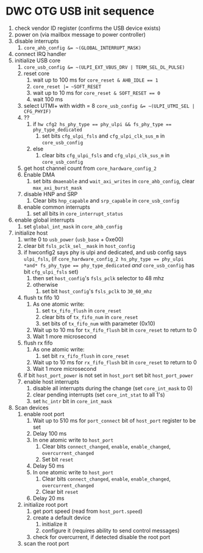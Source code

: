 # DWC OTG USB init sequence

1.  check vendor ID register (confirms the USB device exists)
2.  power on (via mailbox message to power controller)
3.  disable interrupts
    1.  `core_ahb_config &= ~(GLOBAL_INTERRUPT_MASK)`
4.  connect IRQ handler
5.  initialize USB core
    1.  `core_usb_config &= ~(ULPI_EXT_VBUS_DRV | TERM_SEL_DL_PULSE)`
    2.  reset core
        1.  wait up to 100 ms for `core_reset & AHB_IDLE == 1`
        2.  `core_reset |= ~SOFT_RESET`
        3.  wait up to 10 ms for `core_reset & SOFT_RESET == 0`
        4.  wait 100 ms
    3.  select UTMI+ with width = 8
        `core_usb_config &= ~(ULPI_UTMI_SEL | CFG_PHYIF)`
    4.  ??
        1.  if `hw cfg2 hs_phy_type == phy_ulpi && fs_phy_type == phy_type_dedicated`
            1.  set bits `cfg_ulpi_fsls` and `cfg_ulpi_clk_sus_m` in `core_usb_config`
        2.  else
            1.  clear bits `cfg_ulpi_fsls` and `cfg_ulpi_clk_sus_m` in `core_usb_config`
    5.  get host channel count from `core_hardware_config_2`
    6.  Enable DMA
        1.  set bits `dmaenable` and `wait_axi_writes` in `core_ahb_config`, clear `max_axi_burst_mask`
    7.  disable HNP and SRP
        1.  Clear bits `hnp_capable` and `srp_capable` in `core_usb_config`
    8.  enable common interrupts
        1.  set all bits in `core_interrupt_status`
6.  enable global interrupts
    1.  set `global_int_mask` in `core_ahb_config`
7.  initialize host
    1.  write 0 to `usb_power` (`usb_base` + 0xe00)
    2.  clear bit `fsls_pclk_sel__mask` in `host_config`
    3.  if hwconfig2 says phy is ulpi and dedicated, and usb config says `ulpi_fsls`,
        (if `core_hardware_config_2 hs_phy_type == phy_ulpi *and* fs_phy_type == phy_type_dedicated` *and* `core_usb_config` has bit `cfg_ulpi_fsls` set)
        1.  then set `host_config`'s `fsls_pclk` selector to 48 mhz
        2.  otherwise
            1.  set bit `host_config`'s `fsls_pclk` to `30_60_mhz`
    4.  flush tx fifo 10
        1.  As one atomic write:
            1.  set `tx_fifo_flush` in `core_reset`
            2.  clear bits of `tx_fifo_num` in `core_reset`
            3.  set bits of `tx_fifo_num` with parameter (0x10)
        2.  Wait up to 10 ms for `tx_fifo_flush` bit in `core_reset` to return to 0
        3.  Wait 1 more microsecond
    5.  flush rx fifo
        1.  As one atomic write:
            1.  set bit `rx_fifo_flush` in `core_reset`
        2.  Wait up to 10 ms for `rx_fifo_flush` bit in `core_reset` to return to 0
        3.  Wait 1 more microsecond
    6.  if bit `host_port_power` is not set in `host_port`
        set bit `host_port_power`
    7.  enable host interrupts
        1.  disable all interrupts during the change (set `core_int_mask` to 0)
        2.  clear pending interrupts (set `core_int_stat` to all 1's)
        3.  set `hc_intr` bit in `core_int_mask`
8.  Scan devices
    1.  enable root port
        1.  Wait up to 510 ms for `port_connect` bit of `host_port` register to be set
        2.  Delay 100 ms
        3.  In one atomic write to `host_port`
            1.  Clear bits `connect_changed`, `enable`, `enable_changed`, `overcurrent_changed`
            2.  Set bit `reset`
        4.  Delay 50 ms
        5.  In one atomic write to `host_port`
            1.  Clear bits `connect_changed`, `enable`, `enable_changed`, `overcurrent_changed`
            2.  Clear bit `reset`
        6.  Delay 20 ms
    2.  initialize root port
        1.  get port speed (read from `host_port.speed`)
        2.  create a default device
            1.  initialize it
            2.  configure it (requires ability to send control messages)
        3.  check for overcurrent, if detected disable the root port
    3.  scan the root port


